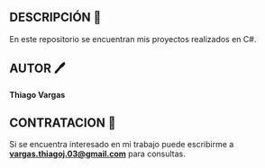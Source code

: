##  DESCRIPCIÓN 🤖

En este repositorio se encuentran mis proyectos realizados en C#.

##  AUTOR 🖊️

**Thiago Vargas**

##  CONTRATACION 💼

Si se encuentra interesado en mi trabajo puede escribirme a **vargas.thiagoj.03@gmail.com** para consultas.
